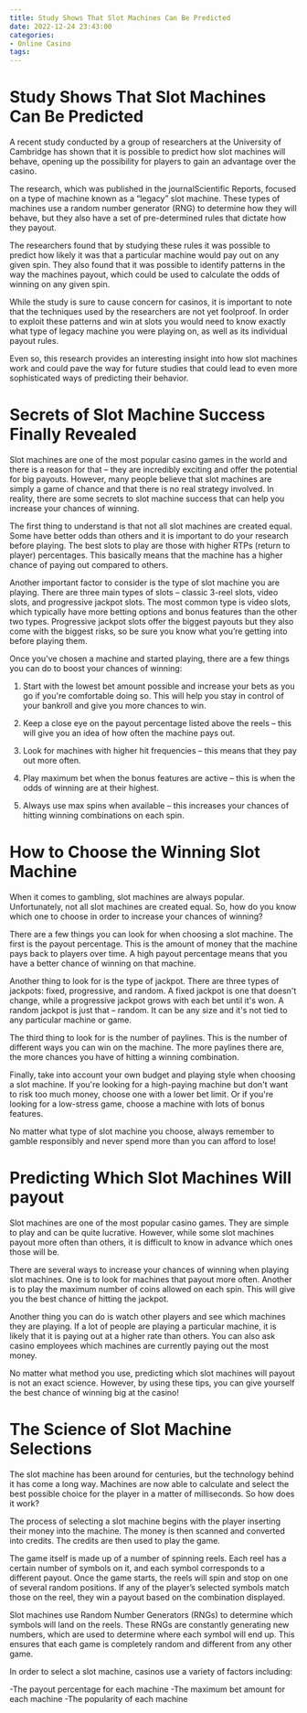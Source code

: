 ```yaml
---
title: Study Shows That Slot Machines Can Be Predicted
date: 2022-12-24 23:43:00
categories:
- Online Casino
tags:
---
```



#  Study Shows That Slot Machines Can Be Predicted

A recent study conducted by a group of researchers at the University of Cambridge has shown that it is possible to predict how slot machines will behave, opening up the possibility for players to gain an advantage over the casino.

The research, which was published in the journalScientific Reports, focused on a type of machine known as a “legacy” slot machine. These types of machines use a random number generator (RNG) to determine how they will behave, but they also have a set of pre-determined rules that dictate how they payout.

The researchers found that by studying these rules it was possible to predict how likely it was that a particular machine would pay out on any given spin. They also found that it was possible to identify patterns in the way the machines payout, which could be used to calculate the odds of winning on any given spin.

While the study is sure to cause concern for casinos, it is important to note that the techniques used by the researchers are not yet foolproof. In order to exploit these patterns and win at slots you would need to know exactly what type of legacy machine you were playing on, as well as its individual payout rules.

Even so, this research provides an interesting insight into how slot machines work and could pave the way for future studies that could lead to even more sophisticated ways of predicting their behavior.

#  Secrets of Slot Machine Success Finally Revealed 

Slot machines are one of the most popular casino games in the world and there is a reason for that – they are incredibly exciting and offer the potential for big payouts. However, many people believe that slot machines are simply a game of chance and that there is no real strategy involved. In reality, there are some secrets to slot machine success that can help you increase your chances of winning.

The first thing to understand is that not all slot machines are created equal. Some have better odds than others and it is important to do your research before playing. The best slots to play are those with higher RTPs (return to player) percentages. This basically means that the machine has a higher chance of paying out compared to others.

Another important factor to consider is the type of slot machine you are playing. There are three main types of slots – classic 3-reel slots, video slots, and progressive jackpot slots. The most common type is video slots, which typically have more betting options and bonus features than the other two types. Progressive jackpot slots offer the biggest payouts but they also come with the biggest risks, so be sure you know what you’re getting into before playing them.

Once you’ve chosen a machine and started playing, there are a few things you can do to boost your chances of winning:

1) Start with the lowest bet amount possible and increase your bets as you go if you're comfortable doing so. This will help you stay in control of your bankroll and give you more chances to win.

2) Keep a close eye on the payout percentage listed above the reels – this will give you an idea of how often the machine pays out.

3) Look for machines with higher hit frequencies – this means that they pay out more often.

4) Play maximum bet when the bonus features are active – this is when the odds of winning are at their highest.

5) Always use max spins when available – this increases your chances of hitting winning combinations on each spin.

#  How to Choose the Winning Slot Machine 

When it comes to gambling, slot machines are always popular. Unfortunately, not all slot machines are created equal. So, how do you know which one to choose in order to increase your chances of winning?

There are a few things you can look for when choosing a slot machine. The first is the payout percentage. This is the amount of money that the machine pays back to players over time. A high payout percentage means that you have a better chance of winning on that machine.

Another thing to look for is the type of jackpot. There are three types of jackpots: fixed, progressive, and random. A fixed jackpot is one that doesn't change, while a progressive jackpot grows with each bet until it's won. A random jackpot is just that – random. It can be any size and it's not tied to any particular machine or game.

The third thing to look for is the number of paylines. This is the number of different ways you can win on the machine. The more paylines there are, the more chances you have of hitting a winning combination.

Finally, take into account your own budget and playing style when choosing a slot machine. If you're looking for a high-paying machine but don't want to risk too much money, choose one with a lower bet limit. Or if you're looking for a low-stress game, choose a machine with lots of bonus features.

No matter what type of slot machine you choose, always remember to gamble responsibly and never spend more than you can afford to lose!

#  Predicting Which Slot Machines Will payout 

Slot machines are one of the most popular casino games. They are simple to play and can be quite lucrative. However, while some slot machines payout more often than others, it is difficult to know in advance which ones those will be. 

There are several ways to increase your chances of winning when playing slot machines. One is to look for machines that payout more often. Another is to play the maximum number of coins allowed on each spin. This will give you the best chance of hitting the jackpot. 

Another thing you can do is watch other players and see which machines they are playing. If a lot of people are playing a particular machine, it is likely that it is paying out at a higher rate than others. You can also ask casino employees which machines are currently paying out the most money. 

No matter what method you use, predicting which slot machines will payout is not an exact science. However, by using these tips, you can give yourself the best chance of winning big at the casino!

#  The Science of Slot Machine Selections

The slot machine has been around for centuries, but the technology behind it has come a long way. Machines are now able to calculate and select the best possible choice for the player in a matter of milliseconds. So how does it work?

The process of selecting a slot machine begins with the player inserting their money into the machine. The money is then scanned and converted into credits. The credits are then used to play the game.

The game itself is made up of a number of spinning reels. Each reel has a certain number of symbols on it, and each symbol corresponds to a different payout. Once the game starts, the reels will spin and stop on one of several random positions. If any of the player’s selected symbols match those on the reel, they win a payout based on the combination displayed.

Slot machines use Random Number Generators (RNGs) to determine which symbols will land on the reels. These RNGs are constantly generating new numbers, which are used to determine where each symbol will end up. This ensures that each game is completely random and different from any other game.

In order to select a slot machine, casinos use a variety of factors including:

-The payout percentage for each machine
-The maximum bet amount for each machine
-The popularity of each machine